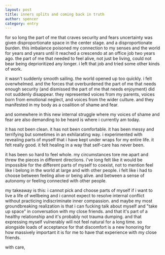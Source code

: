 ```yaml
---
layout: post 
title: inners splits and coming back in truth 
author: spencer 
category: entry
---
```


for so long the part of me that craves security and fears uncertainty was given disproportionate space in the center stage. and a disproportionate burden. this imbalance poisoned my connection to my senses and the world for years and years until it reached a crescendo at an office job two years ago. the part of me that needed to feel alive, not just be living, could not bear being deprioritized any longer. i left that job and tried some other kinds of work. 

it wasn't suddenly smooth sailing. the world opened up too quickly. i felt overwhelmed. and the forces that overburdened the part of me that needs enough security (and dismissed the part of me that needs enjoyment) did not suddenly disappear. they represented voices from my parents, voices born from emotional neglect, and voices from the wider culture. and they manifested in my body as a coalition of shame and fear.

and somewhere in this new internal struggle where my voices of shame and fear are also demanding to be heard is where i currently am today. 

it has not been clean. it has not been comfortable. it has been messy and terrifying but sometimes in an exhilarating way. i experimented with revealing parts of myself that i have kept under wraps for my entire life. it felt really good. it felt healing in a way that self-care has never been. 

it has been so hard to feel whole. my circumstances tore me apart and threw the pieces in different directions. i've long felt like it would be impossible for the different parts of myself to coexist, not to mention feel like i belong in the world at large and with other people. i felt like i had to choose between feeling alive or being alive. and between a sense of autonomy or feeling connected with other people. 

my takeaway is this:
i cannot pick and choose parts of myself if i want to live a life of wellbeing and i cannot expect to resolve internal conflict without practicing indiscriminate inner compassion. and maybe my most groundbreaking realization is that i can fucking talk about myself and "take up space" in conversation with my close friends. and that it's part of a healthy relationship and it's probably not trauma dumping. and that expressing myself vulnerably will not feel natural for a long time. so alongside loads of acceptance for that discomfort is a new honoring for how massively important it is for me to have that experience with my close friends. 

with care,
